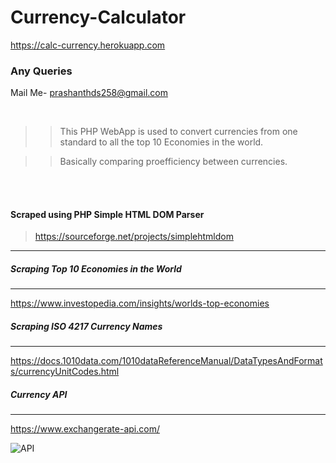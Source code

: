 # Currency-Calculator

https://calc-currency.herokuapp.com

### Any Queries
Mail Me- <prashanthds258@gmail.com>

<br/>

>> This PHP WebApp is used to convert currencies from one standard to all the top 10 Economies in the world.

>> Basically comparing proefficiency between currencies.

<br/>
<br/>

#### Scraped using PHP Simple HTML DOM Parser
> https://sourceforge.net/projects/simplehtmldom
---

##### Scraping Top 10 Economies in the World
---
https://www.investopedia.com/insights/worlds-top-economies

##### Scraping ISO 4217 Currency Names
---
https://docs.1010data.com/1010dataReferenceManual/DataTypesAndFormats/currencyUnitCodes.html
 
##### Currency API
---
https://www.exchangerate-api.com/

![API](https://www.exchangerate-api.com/img/logo-medium-invert-half3.png)
